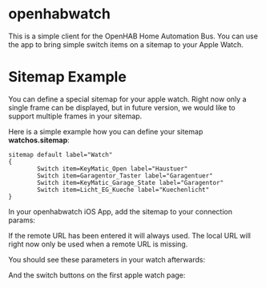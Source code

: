 # openhabwatch

This is a simple client for the OpenHAB Home Automation Bus. You can use the app to bring simple switch items on a sitemap to your Apple Watch.

# Sitemap Example

You can define a special sitemap for your apple watch. Right now only a single frame can be displayed, but in future version, we would like to support multiple frames in your sitemap.

Here is a simple example how you can define your sitemap **watchos.sitemap**:

```
sitemap default label="Watch"
{
        Switch item=KeyMatic_Open label="Haustuer"
        Switch item=Garagentor_Taster label="Garagentuer"
        Switch item=KeyMatic_Garage_State label="Garagentor"
        Switch item=Licht_EG_Kueche label="Kuechenlicht"
}
```

In your openhabwatch iOS App, add the sitemap to your connection params:


If the remote URL has been entered it will always used. The local URL will right now only be used when a remote URL is missing.

You should see these parameters in your watch afterwards:


And the switch buttons on the first apple watch page:

